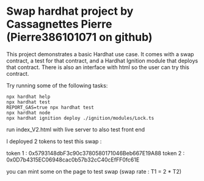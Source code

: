 # Swap hardhat project by Cassagnettes Pierre (Pierre386101071 on github)

This project demonstrates a basic Hardhat use case. It comes with a swap contract, a test for that contract, and a Hardhat Ignition module that deploys that contract. There is also an interface with html so the user can try this contract.

Try running some of the following tasks:

```shell
npx hardhat help
npx hardhat test
REPORT_GAS=true npx hardhat test
npx hardhat node
npx hardhat ignition deploy ./ignition/modules/Lock.ts
```

run index_V2.html with live server to also test front end 

I deployed 2 tokens to test this swap :

token 1 : 0x5793148dbF3c90c3780580171046Beb667E19A88
token 2 : 0x0D7b4315EC06948cac0b57b32cC40cEfFF0fc61E

you can mint some on the page to test swap (swap rate : T1 = 2 * T2)
